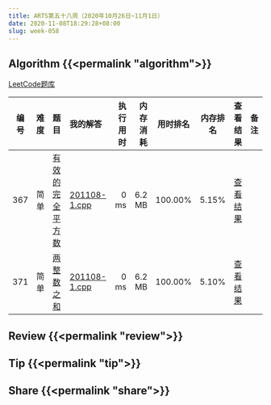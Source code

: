 ```yaml
---
title: ARTS第五十八周（2020年10月26日~11月1日）
date: 2020-11-08T18:29:28+08:00
slug: week-058
---
```


## Algorithm {{<permalink "algorithm">}}

[LeetCode题库](https://leetcode-cn.com/problemset/all/)

| 编号 | 难度 | 题目 | 我的解答 | 执行用时 | 内存消耗 | 用时排名 | 内存排名 | 查看结果 | 备注 |
|:----:|:----:|:-----|:---------|---------:|---------:|:--------:|:--------:|:--------:|:-----|
| 367 | 简单 | [有效的完全平方数](https://leetcode-cn.com/problems/valid-perfect-square/) | [201108-1.cpp](https://github.com/yanlinlin82/leetcode/blob/master/00367_valid-perfect-square/201108-1.cpp) | 0 ms | 6.2 MB | 100.00% | 5.15% | [查看结果](https://leetcode-cn.com/submissions/detail/121928015/) |  |
| 371 | 简单 | [两整数之和](https://leetcode-cn.com/problems/sum-of-two-integers/) | [201108-1.cpp](https://github.com/yanlinlin82/leetcode/blob/master/00371_sum-of-two-integers/201108-1.cpp) | 0 ms | 6.2 MB | 100.00% | 5.10% | [查看结果](https://leetcode-cn.com/submissions/detail/121934354/) |  |

## Review {{<permalink "review">}}


## Tip {{<permalink "tip">}}


## Share {{<permalink "share">}}


